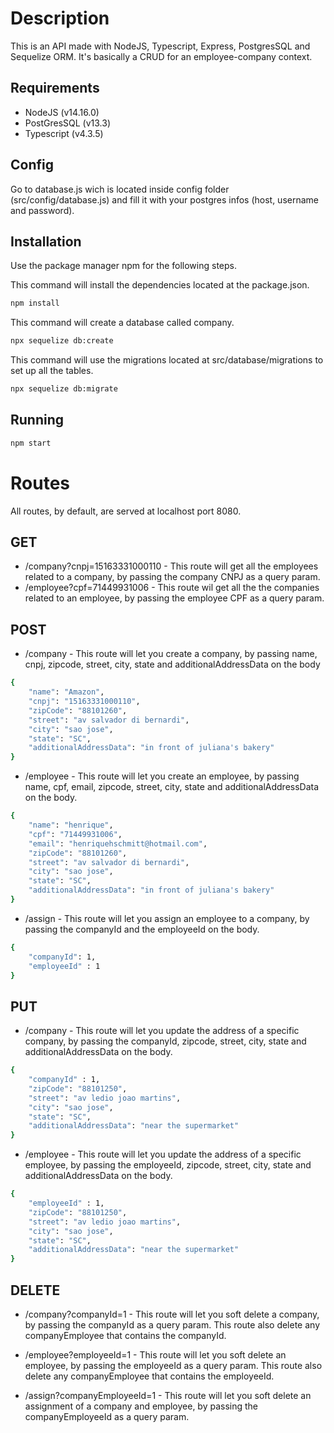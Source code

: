 
# Description

This is an API made with NodeJS, Typescript, Express, PostgresSQL and Sequelize ORM. It's basically a CRUD for an employee-company context.

## Requirements

* NodeJS (v14.16.0)
* PostGresSQL (v13.3)
* Typescript (v4.3.5)

## Config

Go to database.js wich is located inside config folder (src/config/database.js) and fill it with your postgres infos (host, username and password).

## Installation

Use the package manager npm for the following steps.

This command will install the dependencies located at the package.json.

```bash
npm install
```

This command will create a database called company.
```bash
npx sequelize db:create
```

This command will use the migrations located at src/database/migrations to set up all the tables.
```bash
npx sequelize db:migrate
```

## Running

```bash
npm start
```

# Routes
All routes, by default, are served at localhost port 8080.

## GET

* /company?cnpj=15163331000110 - This route will get all the employees related to a company, by passing the company CNPJ as a query param.
* /employee?cpf=71449931006 - This route wil get all the the companies related to an employee, by passing the employee CPF as a query param.

## POST

* /company - This route will let you create a company, by passing name, cnpj, zipcode, street, city, state and additionalAddressData on the body

```bash
{
    "name": "Amazon",
    "cnpj": "15163331000110",
    "zipCode": "88101260",
    "street": "av salvador di bernardi",
    "city": "sao jose",
    "state": "SC",
    "additionalAddressData": "in front of juliana's bakery"
}
```

* /employee - This route will let you create an employee, by passing name, cpf, email, zipcode, street, city, state and additionalAddressData on the body.

```bash
{
    "name": "henrique",
    "cpf": "71449931006",
    "email": "henriquehschmitt@hotmail.com",
    "zipCode": "88101260",
    "street": "av salvador di bernardi",
    "city": "sao jose",
    "state": "SC",
    "additionalAddressData": "in front of juliana's bakery"
}
```

* /assign - This route will let you assign an employee to a company, by passing the companyId and the employeeId on the body.

```bash
{
    "companyId": 1,
    "employeeId" : 1
}
```

## PUT

* /company - This route will let you update the address of a specific company, by passing the companyId, zipcode, street, city, state and additionalAddressData on the body.

```bash
{
    "companyId" : 1,
    "zipCode": "88101250",
    "street": "av ledio joao martins",
    "city": "sao jose",
    "state": "SC",
    "additionalAddressData": "near the supermarket"
}
```
* /employee - This route will let you update the address of a specific employee, by passing the employeeId, zipcode, street, city, state and additionalAddressData on the body.

```bash
{
    "employeeId" : 1,
    "zipCode": "88101250",
    "street": "av ledio joao martins",
    "city": "sao jose",
    "state": "SC",
    "additionalAddressData": "near the supermarket"
}
```

## DELETE

* /company?companyId=1 - This route will let you soft delete a company, by passing the companyId as a query param. This route also delete any companyEmployee that contains the companyId.

* /employee?employeeId=1 - This route will let you soft delete an employee, by passing the employeeId as a query param. This route also delete any companyEmployee that contains the employeeId.

* /assign?companyEmployeeId=1 - This route will let you soft delete an assignment of a company and employee, by passing the companyEmployeeId as a query param.
